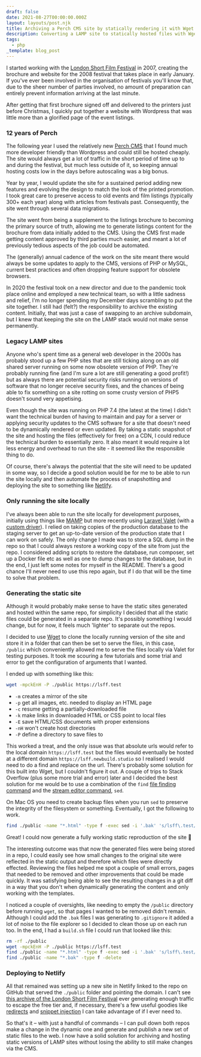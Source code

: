 ```yaml
---
draft: false
date: 2021-08-27T00:00:00.000Z
layout: layouts/post.njk
title: Archiving a Perch CMS site by statically rendering it with Wget
description: Converting a LAMP site to statically hosted files with Wget.
tags:
  - php
_template: blog_post
---
```



I started working with the [London Short Film Festival](https://www.shortfilms.org.uk/) in 2007, creating the brochure and website for the 2008 festival that takes place in early January. If you've ever been involved in the organisation of festivals you'll know that, due to the sheer number of parties involved, no amount of preparation can entirely prevent information arriving at the last minute.

After getting that first brochure signed off and delivered to the printers just before Christmas, I quickly put together a website with Wordpress that was little more than a glorified page of the event listings.

### 12 years of Perch

The following year I used the relatively new [Perch CMS](https://grabaperch.com/) that I found much more developer friendly than Wordpress and could still be hosted cheaply. The site would always get a lot of traffic in the short period of time up to and during the festival, but much less outside of it, so keeping annual hosting costs low in the days before autoscaling was a big bonus.

Year by year, I would update the site for a sustained period adding new features and evolving the design to match the look of the printed promotion. I took great care to preserve access to old events and film listings (typically 300+ each year) along with articles from festivals past. Consequently, the site went through several data migrations.

The site went from being a supplement to the listings brochure to becoming the primary source of truth, allowing me to generate listings content for the brochure from data initially added to the CMS. Using the CMS first made getting content approved by third parties much easier, and meant a lot of previously tedious aspects of the job could be automated.

The (generally) annual cadence of the work on the site meant there would always be some updates to apply to the CMS, versions of PHP or MySQL, current best practices and often dropping feature support for obsolete browsers.

In 2020 the festival took on a new director and due to the pandemic took place online and employed a new technical team, so with a little sadness and relief, I'm no longer spending my December days scrambling to put the site together. I still had (felt?) the responsibility to archive the existing content. Initially, that was just a case of swapping to an archive subdomain, but I knew that keeping the site on the LAMP stack would not make sense permanently.

### Legacy LAMP sites

Anyone who's spent time as a general web developer in the 2000s has probably stood up a few PHP sites that are still ticking along on an old shared server running on some now obsolete version of PHP. They're probably running fine (and I'm sure a lot are still generating a good profit!) but as always there are potential security risks running on versions of software that no longer receive security fixes, and the chances of being able to fix something on a site rotting on some crusty version of PHP5 doesn't sound very appetising.

Even though the site was running on PHP 7.4 (the latest at the time) I didn't want the technical burden of having to maintain and pay for a server or applying security updates to the CMS software for a site that doesn't need to be dynamically rendered or even updated. By taking a static snapshot of the site and hosting the files (effectively for free) on a CDN, I could reduce the technical burden to essentially zero. It also meant it would require a lot less energy and overhead to run the site - it seemed like the responsible thing to do.

Of course, there's always the potential that the site will need to be updated in some way, so I decide a good solution would be for me to be able to run the site locally and then automate the process of snapshotting and deploying the site to something like [Netlify](https://www.netlify.com/).

### Only running the site locally

I've always been able to run the site locally for development purposes, initially using things like [MAMP](https://www.mamp.info/) but more recently using [Laravel Valet](https://laravel.com/docs/valet) (with a [custom driver](https://github.com/mikenewbuild/valet-drivers/blob/main/PerchRunwayValetDriver.php)). I relied on taking copies of the production database to the staging server to get an up-to-date version of the production state that I can work on safely. The only change I made was to store a SQL dump in the repo so that I could always restore a working copy of the site from just the repo. I considered adding scripts to restore the database, run composer, set up a Docker file etc as well as one to dump changes to the database, but in the end, I just left some notes for myself in the README. There's a good chance I'll never need to use this repo again, but if I do that will be the time to solve that problem.

### Generating the static site

Although it would probably make sense to have the static sites generated and hosted within the same repo, for simplicity I decided that all the static files could be generated in a separate repo. It's possibly something I would change, but for now, it feels much 'lighter' to separate out the repos.

I decided to use [Wget](https://www.gnu.org/software/wget/) to clone the locally running version of the site and store it in a folder that can then be set to serve the files, in this case, `/public` which conveniently allowed me to serve the files locally via Valet for testing purposes. It took me scouring a few tutorials and some trial and error to get the configuration of arguments that I wanted.

I ended up with something like this:

```bash
wget -mpckEnH -P ./public https://lsff.test
```

* `-m` creates a mirror of the site
* `-p` get all images, etc. needed to display an HTML page
* `-c` resume getting a partially-downloaded file
* `-k` make links in downloaded HTML or CSS point to local files
* `-E` save HTML/CSS documents with proper extensions
* `-nH` won't create host directories
* `-P` define a directory to save files to

This worked a treat, and the only issue was that absolute urls would refer to the local domain `https://lsff.test` but the files would eventually be hosted at a different domain `https://lsff.newbuild.studio` so I realised I would need to do a find and replace on the url. There's probably some solution for this built into Wget, but I couldn't figure it out. A couple of trips to Stack Overflow (plus some more trial and error) later and I decided the best solution for me would be to use a combination of the `find` [file finding command](https://en.wikipedia.org/wiki/Find_(Unix)) and the [stream editor command](https://en.wikipedia.org/wiki/Sed), `sed`.

On Mac OS you need to create backup files when you run `sed` to preserve the integrity of the filesystem or something. Eventually, I got the following to work.

```bash
find ./public -name "*.html" -type f -exec sed -i '.bak' 's/lsff\.test/lsff\.newbuild\.studio/gI' {} \;
```

Great! I could now generate a fully working static reproduction of the site 🙌

The interesting outcome was that now the generated files were being stored in a repo, I could easily see how small changes to the original site were reflected in the static output and therefore which files were directly effected. Reviewing the files helped me spot a couple of small errors, pages that needed to be removed and other improvements that could be made quickly. It was satisfying being able to see the resulting changes in a git diff in a way that you don't when dynamically generating the content and only working with the templates.

I noticed a couple of oversights, like needing to empty the `/public` directory before running `wget`, so that pages I wanted to be removed didn't remain. Although I could add the `.bak` files I was generating to `.gitignore` it added a lot of noise to the file explorer so I decided to clean those up on each run too. In the end, I had a `build.sh` file I could run that looked like this:

```bash
rm -rf ./public
wget -mpckEnH -P ./public https://lsff.test
find ./public -name "*.html" -type f -exec sed -i '.bak' 's/lsff\.test/lsff\.newbuild\.studio/gI' {} \;
find ./public -name "*.bak" -type f -delete
```

### Deploying to Netlify

All that remained was setting up a new site in Netlify linked to the repo on GitHub that served the `./public` folder and pointing the domain. I can't see [this archive of the London Short Film Festival](https://lsff.newbuild.studio/) ever generating enough traffic to escape the free tier and, if necessary, there's a few useful goodies like [redirects](https://docs.netlify.com/routing/redirects/) and [snippet injection](https://docs.netlify.com/site-deploys/post-processing/snippet-injection/) I can take advantage of if I ever need to.

So that's it – with just a handful of commands – I can pull down both repos make a change in the dynamic one and generate and publish a new set of static files to the web. I now have a solid solution for archiving and hosting static versions of LAMP sites without losing the ability to still make changes via the CMS.
